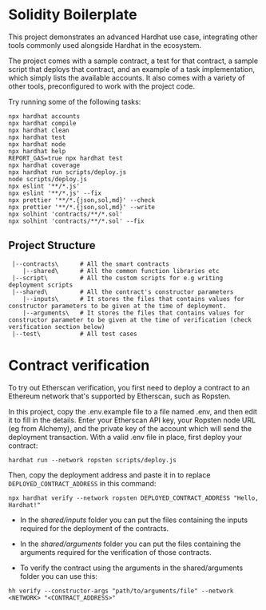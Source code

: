 # Solidity Boilerplate

This project demonstrates an advanced Hardhat use case, integrating other tools commonly used alongside Hardhat in the ecosystem.

The project comes with a sample contract, a test for that contract, a sample script that deploys that contract, and an example of a task implementation, which simply lists the available accounts. It also comes with a variety of other tools, preconfigured to work with the project code.

Try running some of the following tasks:

```shell
npx hardhat accounts
npx hardhat compile
npx hardhat clean
npx hardhat test
npx hardhat node
npx hardhat help
REPORT_GAS=true npx hardhat test
npx hardhat coverage
npx hardhat run scripts/deploy.js
node scripts/deploy.js
npx eslint '**/*.js'
npx eslint '**/*.js' --fix
npx prettier '**/*.{json,sol,md}' --check
npx prettier '**/*.{json,sol,md}' --write
npx solhint 'contracts/**/*.sol'
npx solhint 'contracts/**/*.sol' --fix
```

## Project Structure

```
 |--contracts\      # All the smart contracts
    |--shared\      # All the common function libraries etc
 |--script\         # All the custom scripts for e.g writing deployment scripts
 |--shared\         # All the contract's constructor parameters
    |--inputs\      # It stores the files that contains values for constructor parameters to be given at the time of deployment.
    |--arguments\   # It stores the files that contains values for constructor parameter to be given at the time of verification (check verification section below)
 |--test\           # All test cases
```

# Contract verification

To try out Etherscan verification, you first need to deploy a contract to an Ethereum network that's supported by Etherscan, such as Ropsten.

In this project, copy the .env.example file to a file named .env, and then edit it to fill in the details. Enter your Etherscan API key, your Ropsten node URL (eg from Alchemy), and the private key of the account which will send the deployment transaction. With a valid .env file in place, first deploy your contract:

```shell
hardhat run --network ropsten scripts/deploy.js
```

Then, copy the deployment address and paste it in to replace `DEPLOYED_CONTRACT_ADDRESS` in this command:

```shell
npx hardhat verify --network ropsten DEPLOYED_CONTRACT_ADDRESS "Hello, Hardhat!"
```

- In the _shared/inputs_ folder you can put the files containing the inputs required for the deployment of the contracts.

- In the _shared/arguments_ folder you can put the files containing the arguments required for the verification of those contracts.

- To verify the contract using the arguments in the shared/arguments folder you can use this:

```shell
hh verify --constructor-args "path/to/arguments/file" --network <NETWORK> "<CONTRACT_ADDRESS>"
```
